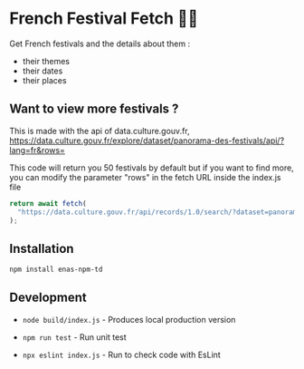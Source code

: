 # French Festival Fetch 💃🎶

Get French festivals and the details about them :

- their themes
- their dates
- their places

## Want to view more festivals ?

This is made with the api of data.culture.gouv.fr, https://data.culture.gouv.fr/explore/dataset/panorama-des-festivals/api/?lang=fr&rows=

This code will return you 50 festivals by default but if you want to find more, you can modify the parameter "rows" in the fetch URL inside the index.js file

```javascript
return await fetch(
  "https://data.culture.gouv.fr/api/records/1.0/search/?dataset=panorama-des-festivals&q=&lang=fr&facet=region&rows=50"
);
```

## Installation

```bash
npm install enas-npm-td
```

## Development

- `node build/index.js` - Produces local production version

- `npm run test` - Run unit test

- `npx eslint index.js` - Run to check code with EsLint
